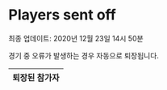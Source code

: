 # Players sent off
최종 업데이트: 2020년 12월 23일 14시 50분


경기 중 오류가 발생하는 경우 자동으로 퇴장됩니다.


| 퇴장된 참가자 |
|:---:|